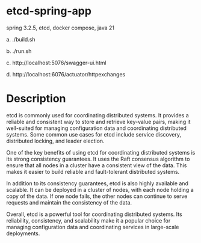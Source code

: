 # etcd-spring-app
spring 3.2.5, etcd, docker compose, java 21

a. ./build.sh

b. ./run.sh

c. http://localhost:5076/swagger-ui.html

d. http://localhost:6076/actuator/httpexchanges

# Description

etcd is commonly used for coordinating distributed systems. It provides a reliable and consistent way to store and retrieve key-value pairs, making it well-suited for managing configuration data and coordinating distributed systems. Some common use cases for etcd include service discovery, distributed locking, and leader election.

One of the key benefits of using etcd for coordinating distributed systems is its strong consistency guarantees. It uses the Raft consensus algorithm to ensure that all nodes in a cluster have a consistent view of the data. This makes it easier to build reliable and fault-tolerant distributed systems.

In addition to its consistency guarantees, etcd is also highly available and scalable. It can be deployed in a cluster of nodes, with each node holding a copy of the data. If one node fails, the other nodes can continue to serve requests and maintain the consistency of the data.

Overall, etcd is a powerful tool for coordinating distributed systems. Its reliability, consistency, and scalability make it a popular choice for managing configuration data and coordinating services in large-scale deployments.

